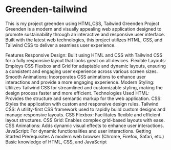 # Greenden-tailwind
This is my project greenden using HTML,CSS, Tailwind 
Greenden Project
Greenden is a modern and visually appealing web application designed to promote sustainability through an interactive and responsive user interface. Built with the latest web technologies, this project utilizes HTML, CSS, and Tailwind CSS to deliver a seamless user experience.

Features
Responsive Design: Built using HTML and CSS with Tailwind CSS for a fully responsive layout that looks great on all devices.
Flexible Layouts: Employs CSS Flexbox and Grid for adaptable and dynamic layouts, ensuring a consistent and engaging user experience across various screen sizes.
Smooth Animations: Incorporates CSS animations to enhance user interactions and provide a more engaging experience.
Modern Styling: Utilizes Tailwind CSS for streamlined and customizable styling, making the design process faster and more efficient.
Technologies Used
HTML: Provides the structure and semantic markup for the web application.
CSS: Styles the application with custom and responsive design rules.
Tailwind CSS: A utility-first CSS framework used to rapidly build custom designs and manage responsive layouts.
CSS Flexbox: Facilitates flexible and efficient layout structures.
CSS Grid: Enables complex grid-based layouts with ease.
CSS Animations: Adds dynamic visual effects to enhance user interactions.
JavaScript: For dynamic functionalities and user interactions.
Getting Started
Prerequisites
A modern web browser (Chrome, Firefox, Safari, etc.)
Basic knowledge of HTML, CSS, and JavaScript
